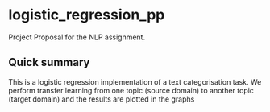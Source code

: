 # logistic_regression_pp
Project Proposal for the NLP assignment.

## Quick summary
This is a logistic regression implementation of a text categorisation task. We perform transfer learning from one topic (source domain) to another topic (target domain) and the results are plotted in the graphs

